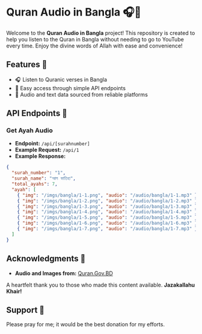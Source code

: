 # Quran Audio in Bangla 🎧📖

Welcome to the **Quran Audio in Bangla** project! This repository is created to help you listen to the Quran in Bangla without needing to go to YouTube every time. Enjoy the divine words of Allah with ease and convenience!

## Features 🌟

- 🎧 Listen to Quranic verses in Bangla
- 📱 Easy access through simple API endpoints
- 📝 Audio and text data sourced from reliable platforms

## API Endpoints 📡

### Get Ayah Audio

- **Endpoint:** `/api/[surahnumber]`
- **Example Request:** `/api/1`
- **Example Response:**

```json
{
  "surah_number": "1",
  "surah_name": "আল ফাতিহা",
  "total_ayahs": 7,
  "ayah": [
    { "img": "/imgs/bangla/1-1.png", "audio": "/audio/bangla/1-1.mp3" },
    { "img": "/imgs/bangla/1-2.png", "audio": "/audio/bangla/1-2.mp3" },
    { "img": "/imgs/bangla/1-3.png", "audio": "/audio/bangla/1-3.mp3" },
    { "img": "/imgs/bangla/1-4.png", "audio": "/audio/bangla/1-4.mp3" },
    { "img": "/imgs/bangla/1-5.png", "audio": "/audio/bangla/1-5.mp3" },
    { "img": "/imgs/bangla/1-6.png", "audio": "/audio/bangla/1-6.mp3" },
    { "img": "/imgs/bangla/1-7.png", "audio": "/audio/bangla/1-7.mp3" }
  ]
}
```

## Acknowledgments 🙏

- **Audio and Images from:** [Quran.Gov.BD](http://www.quran.gov.bd/)
  
A heartfelt thank you to those who made this content available. **Jazakallahu Khair!**

## Support 🤲

Please pray for me; it would be the best donation for my efforts.

